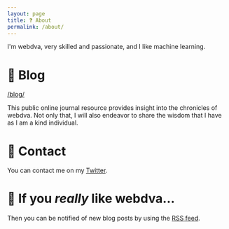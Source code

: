 ```yaml
---
layout: page
title: ❓ About
permalink: /about/
---
```


I'm webdva, very skilled and passionate, and I like machine learning.

# 📜 Blog

[/blog/](/blog/)

This public online journal resource provides insight into the chronicles of webdva. Not only that, I will also endeavor to share the wisdom that I have as I am a kind individual.

# 📇 Contact

You can contact me on my [Twitter](https://www.twitter.com/webDva).

# 📡 If you *really* like webdva...

Then you can be notified of new blog posts by using the [RSS feed](/feed.xml).